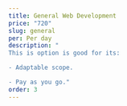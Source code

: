 ```yaml
---
title: General Web Development
price: "720"
slug: general
per: Per day
description: "
This is option is good for its:

- Adaptable scope.

- Pay as you go."
order: 3
---
```

